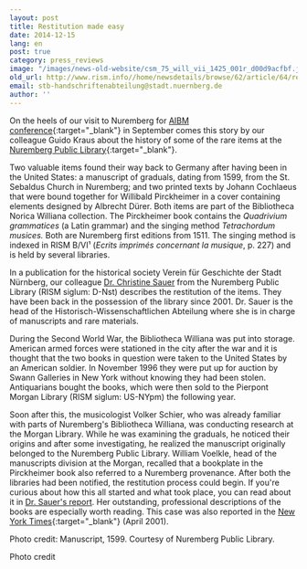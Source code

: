 ```yaml
---
layout: post
title: Restitution made easy
date: 2014-12-15
lang: en
post: true
category: press_reviews
image: "/images/news-old-website/csm_75_will_vii_1425_001r_d00d9acfbf.jpg"
old_url: http://www.rism.info//home/newsdetails/browse/62/article/64/restitution-made-easy.html
email: stb-handschriftenabteilung@stadt.nuernberg.de
author: ''
---
```


On the heels of our visit to Nuremberg for [AIBM conference](/events/2014/10/20/rism-at-the-aibm-conference.html){:target="_blank"} in September comes this story by our colleague Guido Kraus about the history of some of the rare items at the [Nuremberg Public Library](http://www.nuernberg.de/internet/stadtbibliothek/){:target="_blank"}.


Two valuable items found their way back to Germany after having been in the United States: a manuscript of graduals, dating from 1599, from the St. Sebaldus Church in Nuremberg; and two printed texts by Johann Cochlaeus that were bound together for Willibald Pirckheimer in a cover containing elements designed by Albrecht Dürer. Both items are part of the Bibliotheca Norica Williana collection. The Pirckheimer book contains the _Quadrivium grammatices_ (a Latin grammar) and the singing method _Tetrachordum musices._ Both are Nuremberg first editions from 1511. The singing method is indexed in RISM B/VI¹ (_Ecrits imprimés concernant la musique_, p. 227) and is held by several libraries.

In a publication for the historical society Verein für Geschichte der Stadt Nürnberg, our colleague [Dr. Christine Sauer](mailto:stb-handschriftenabteilung@stadt.nuernberg.de) from the Nuremberg Public Library (RISM siglum: D-Nst) describes the restitution of the items. They have been back in the possession of the library since 2001. Dr. Sauer is the head of the Historisch-Wissenschaftlichen Abteilung where she is in charge of manuscripts and rare materials.


During the Second World War, the Bibliotheca Williana was put into storage. American armed forces were stationed in the city after the war and it is thought that the two books in question were taken to the United States by an American soldier. In November 1996 they were put up for auction by Swann Galleries in New York without knowing they had been stolen. Antiquarians bought the books, which were then sold to the Pierpont Morgan Library (RISM siglum: US-NYpm) the following year.

Soon after this, the musicologist Volker Schier, who was already familiar with parts of Nuremberg's Bibliotheca Williana, was conducting research at the Morgan Library. While he was examining the graduals, he noticed their origins and after some investigating, he realized the manuscript originally belonged to the Nuremberg Public Library. William Voelkle, head of the manuscripts division at the Morgan, recalled that a bookplate in the Pirckheimer book also referred to a Nuremberg provenance. After both the libraries had been notified, the restitution process could begin. If you're curious about how this all started and what took place, you can read about it in [Dr. Sauer's report](http://periodika.digitale-sammlungen.de/mvgn/Blatt_bsb00001003,00042.html "external-link-new-window"). Her outstanding, professional descriptions of the books are especially worth reading. This case was also reported in the [New York Times](http://www.nytimes.com/2001/04/20/arts/inside-art.html){:target="_blank"} (April 2001).


Photo credit: Manuscript, 1599. Courtesy of Nuremberg Public Library.

Photo credit
